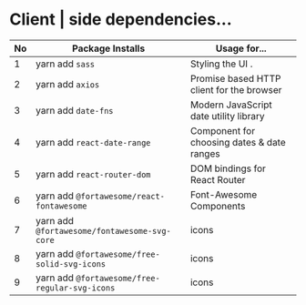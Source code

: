 

# Client | side dependencies...
|No| Package Installs       | Usage for...                                    |
|--|------------------------|-------------------------------------------------|
| 1| yarn add `sass`        | Styling the UI .                                |
| 2| yarn add `axios`       | Promise based HTTP client for the browser       |
| 3| yarn add `date-fns`    | Modern JavaScript date utility library          |
| 4| yarn add `react-date-range` | Component for choosing dates & date ranges |
| 5| yarn add `react-router-dom` | DOM bindings for React Router              |
| 6| yarn add `@fortawesome/react-fontawesome`      | Font-Awesome Components |
| 7| yarn add `@fortawesome/fontawesome-svg-core`   | icons |
| 8| yarn add `@fortawesome/free-solid-svg-icons`   | icons |
| 9| yarn add `@fortawesome/free-regular-svg-icons` | icons |

